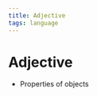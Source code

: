 ```yaml
---
title: Adjective
tags: language
---
```


# Adjective
- Properties of objects






















































































